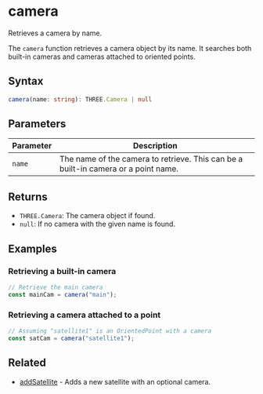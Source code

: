# camera

Retrieves a camera by name.

The `camera` function retrieves a camera object by its name. It searches both built-in cameras and cameras attached to oriented points.

## Syntax

```typescript
camera(name: string): THREE.Camera | null
```

## Parameters

| Parameter | Description                                                                        |
| --------- | ---------------------------------------------------------------------------------- |
| `name`    | The name of the camera to retrieve. This can be a built-in camera or a point name. |

## Returns

- `THREE.Camera`: The camera object if found.
- `null`: If no camera with the given name is found.

## Examples

### Retrieving a built-in camera

```javascript
// Retrieve the main camera
const mainCam = camera("main");
```

### Retrieving a camera attached to a point

```javascript
// Assuming "satellite1" is an OrientedPoint with a camera
const satCam = camera("satellite1");
```

## Related

- [addSatellite](/dsl/commands/addSatellite) - Adds a new satellite with an optional camera.
